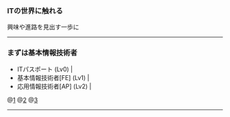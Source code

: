 ### ITの世界に触れる

興味や進路を見出す一歩に

---

### まずは基本情報技術者

- ITパスポート (Lv0) |
- 基本情報技術者[FE] (Lv1) |
- 応用情報技術者[AP] (Lv2) |

@[1](資格取得としての目標は基本情報技術者を目標にします。)
@[2](最終目標は「資格取得」ではありません。)
@[3](勉強を通して興味や進路を見出すことが目標です。)

---